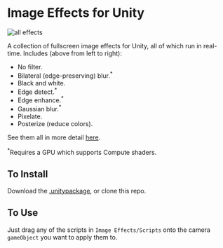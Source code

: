 # Image Effects for Unity

![all effects](https://imgur.com/DxGTbdR.png)

A collection of fullscreen image effects for Unity, all of which run in real-time. Includes (above from left to right):

- No filter.
- Bilateral (edge-preserving) blur.<sup>*</sup>
- Black and white.
- Edge detect.<sup>*</sup>
- Edge enhance.<sup>*</sup>
- Gaussian blur.<sup>*</sup>
- Pixelate.
- Posterize (reduce colors).

See them all in more detail [here](https://imgur.com/a/5oBfosa).

<sup>*</sup>Requires a GPU which supports Compute shaders.



## To Install

Download the [.unitypackage](https://github.com/danielshervheim/Image-Effects-for-Unity/releases/download/1.0/image_effects_1.0.unitypackage), or clone this repo.



## To Use

Just drag any of the scripts in `Image Effects/Scripts` onto the camera `gameObject` you want to apply them to.
